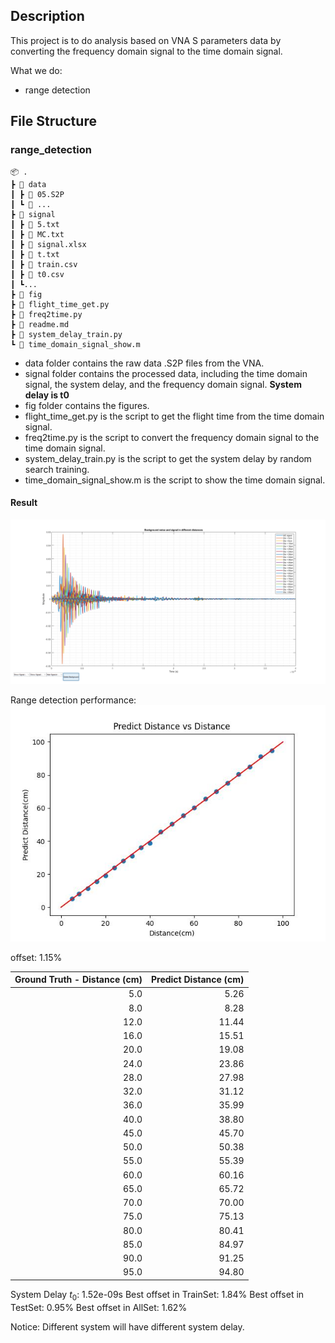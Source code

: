 ## Description

This project is to do analysis based on VNA S parameters data by converting the frequency domain signal to the time domain signal. 

What we do:

* range detection

## File Structure

### range_detection
```
📦 .
┣ 📂 data
┃ ┣ 📄 05.S2P
┃ ┗ 📄 ...
┣ 📂 signal
┃ ┣ 📄 5.txt
┃ ┣ 📄 MC.txt
┃ ┣ 📄 signal.xlsx
┃ ┣ 📄 t.txt
┃ ┣ 📄 train.csv
┃ ┣ 📄 t0.csv
┃ ┗...
┣ 📂 fig
┣ 📄 flight_time_get.py
┣ 📄 freq2time.py
┣ 📄 readme.md
┣ 📄 system_delay_train.py
┗ 📄 time_domain_signal_show.m
```

* data folder contains the raw data .S2P files from the VNA.
* signal folder contains the processed data, including the time domain signal, the system delay, and the frequency domain signal. **System delay is t0**
* fig folder contains the figures.
* flight_time_get.py is the script to get the flight time from the time domain signal.
* freq2time.py is the script to convert the frequency domain signal to the time domain signal.
* system_delay_train.py is the script to get the system delay by random search training.
* time_domain_signal_show.m is the script to show the time domain signal.


#### Result

![all signal](./range_detection/fig/all.png)

Range detection performance:
![range detection](./range_detection/fig/range_detection_performance.jpeg)

offset: 1.15%

| Ground Truth - Distance (cm) | Predict Distance (cm) |
|-----------------------------:|----------------------:|
| 5.0                         | 5.26                  |
| 8.0                         | 8.28                  |
| 12.0                        | 11.44                 |
| 16.0                        | 15.51                 |
| 20.0                        | 19.08                 |
| 24.0                        | 23.86                 |
| 28.0                        | 27.98                 |
| 32.0                        | 31.12                 |
| 36.0                        | 35.99                 |
| 40.0                        | 38.80                 |
| 45.0                        | 45.70                 |
| 50.0                        | 50.38                 |
| 55.0                        | 55.39                 |
| 60.0                        | 60.16                 |
| 65.0                        | 65.72                 |
| 70.0                        | 70.00                 |
| 75.0                        | 75.13                 |
| 80.0                        | 80.41                 |
| 85.0                        | 84.97                 |
| 90.0                        | 91.25                 |
| 95.0                        | 94.80                 |

System Delay $t_0$: 1.52e-09s
Best offset in TrainSet: 1.84%
Best offset in TestSet: 0.95%
Best offset in AllSet: 1.62%

Notice: Different system will have different system delay.